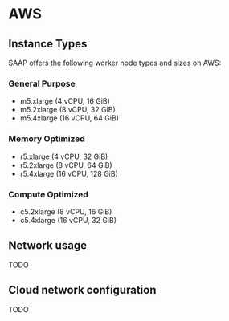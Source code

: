 # AWS

## Instance Types

SAAP offers the following worker node types and sizes on AWS:

### General Purpose

- m5.xlarge (4 vCPU, 16 GiB)
- m5.2xlarge (8 vCPU, 32 GiB)
- m5.4xlarge (16 vCPU, 64 GiB)

### Memory Optimized

- r5.xlarge (4 vCPU, 32 GiB)
- r5.2xlarge (8 vCPU, 64 GiB)
- r5.4xlarge (16 vCPU, 128 GiB)

### Compute Optimized

- c5.2xlarge (8 vCPU, 16 GiB)
- c5.4xlarge (16 vCPU, 32 GiB)

## Network usage

TODO

## Cloud network configuration

TODO
